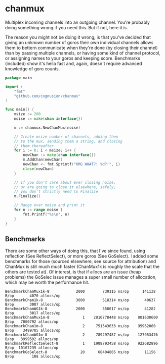 # chanmux
Multiplex incoming channels into an outgoing channel. 
You're probably doing something wrong if you need this. 
But if not, here it is.

The reason you might not be doing it wrong, is that you've decided that giving an unknown number of goros their own 
individual channels allows them to bettern communicate when they're done (by closing their channel) than by passing multiple
channels, or having some kind of channel protocol, or assigning names to your goros and keeping score. Benchmarks (included) show 
it's hella fast and, again, doesn't require advanced knowledge of goro counts.


```go
package main

import (
	"fmt"
	"github.com/cognusion/chanmux"
)

func main() {
	msize := 200
	noise := make(chan interface{})

	m := chanmux.NewChanMux(noise)

	// Create msize number of channels, adding them
	// to the mux, sending them a string, and closing
	// them thereafter
	for i := 0; i < msize; i++ {
		newChan := make(chan interface{})
		m.AddChan(newChan)
		newChan <- fmt.Sprintf("OMG WHAT?! %d?!", i)
		close(newChan)
	}

	// If you don't care about ever closing noise,
	// or are going to close it elsewhere, safely,
	// you don't strictly need to Finalize
	m.Finalize()

	// Range over noise and print it
	for n := range noise {
		fmt.Printf("%s\n", n)
	}
}
```

## Benchmarks

There are some other ways of doing this, that I've since found, using reflection (See ReflectSelect), or more 
goros (See GoSelect). I added some benchmarks for those (sourced elsewhere, see source for attribution) and ChanMux 
is still much much faster (ChanMux1k is roughly the scale that the others are tested at). Of interest, is that if 
allocs are an issue (heap problems) the GoSelec issue manages a super small number of allocation, which may be worth 
the performance hit.


```
BenchmarkChanMux1k-8       	    2000	    739115 ns/op	  141138 B/op	    4070 allocs/op
BenchmarkChan1k-8          	    3000	    518314 ns/op	   40637 B/op	    3007 allocs/op
BenchmarkChanWG1k-8        	    2000	    558017 ns/op	   41282 B/op	    3017 allocs/op
BenchmarkChanMux1m-8       	       1	2810778448 ns/op	801630600 B/op	 7000792 allocs/op
BenchmarkChan1m-8          	       2	 751543633 ns/op	95962060 B/op	 3499705 allocs/op
BenchmarkChanWG1m-8        	       2	 789297487 ns/op	127953476 B/op	 3999592 allocs/op
BenchmarkReflectSelect-8   	       1	1908793458 ns/op	922682896 B/op	10107239 allocs/op
BenchmarkGoSelect-8        	      20	  68404865 ns/op	   11156 B/op	     108 allocs/op
```
